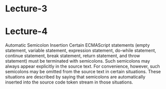 Lecture-3
=========

Lecture-4
=========
Automatic Semicolon Insertion
Certain ECMAScript statements (empty statement, variable statement, expression statement, do-while statement, continue statement, break statement, return statement, and throw statement) must be terminated with semicolons. Such semicolons may always appear explicitly in the source text. For convenience, however, such semicolons may be omitted from the source text in certain situations. These situations are described by saying that semicolons are automatically inserted into the source code token stream in those situations.
